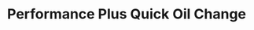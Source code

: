 ---
title: "Performance Plus Quick Oil Change"
url: /west-branch/performance-plus-quick-oil-change/
shop: Autowerkstatt
---